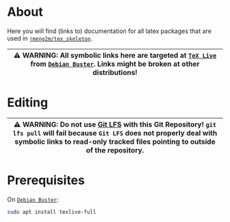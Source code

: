 # About

Here you will find (links to) documentation for all latex packages that are used in
[`jmeng2m/tex_skeleton`](https://git.inf.h-brs.de/jmeng2m/tex_skeleton`).

| :warning: **WARNING**: All symbolic links here are targeted at [`TeX Live`](https://packages.debian.org/buster/texlive-full) from [`Debian Buster`](https://www.debian.org/releases/buster/). Links might be broken at other distributions! |
| --- |

# Editing

| :warning: **WARNING**: Do not use [Git LFS](https://git-lfs.github.com/) with this Git Repository! `git lfs pull` will fail because `Git LFS` does not properly deal with symbolic links to read-only tracked files pointing to outside of the repository. |
| --- |

# Prerequisites

On [`Debian Buster`](https://www.debian.org/releases/buster/):
```sh
sudo apt install texlive-full
```

